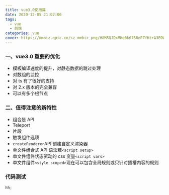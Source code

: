 ```yaml
---
title: vue3.0使用篇
date: 2020-12-05 21:02:06
tags:
  - vue
  - 前端
categories: vue
cover: https://mmbiz.qpic.cn/sz_mmbiz_png/H8M5QJDxMHq6k6758eEZYHtrA3PDWKrhOr7JDjuVxdic6Pia3Aa5BSglRDlDFPLJM00tvkN1N565e2j3c4hjQib7Q/640?wx_fmt=png&tp=webp&wxfrom=5&wx_lazy=1&wx_co=1
---
```


### 一、vue3.0 重要的优化

- 模板编译速度的提升，对静态数据的跳过处理
- 对数组的监控
- 对 ts 有了很好的支持
- 对 2.x 版本的完全兼容
- 可以有多个根节点

### 二、值得注意的新特性

- 组合是 API
- Teleport
- 片段
- 触发组件选项
- `createRenderer`API 创建自定义渲染器
- 单文件组合式 API 语法糖`<script setup>`
- 单文件组件状态驱动的 css 变量`<script vars>`
- 单文件组件`<style scoped>`现在可以包含全局规则或只针对插槽内容的规则

### 代码测试

```javascript
hh;
```
